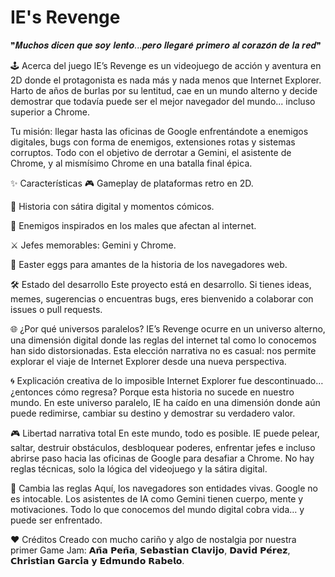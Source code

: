 
# IE's Revenge

❞𝑴𝒖𝒄𝒉𝒐𝒔 𝒅𝒊𝒄𝒆𝒏 𝒒𝒖𝒆 𝒔𝒐𝒚 𝒍𝒆𝒏𝒕𝒐...𝒑𝒆𝒓𝒐 𝒍𝒍𝒆𝒈𝒂𝒓𝒆́ 𝒑𝒓𝒊𝒎𝒆𝒓𝒐 𝒂𝒍 𝒄𝒐𝒓𝒂𝒛𝒐́𝒏 𝒅𝒆 𝒍𝒂 𝒓𝒆𝒅❞

🕹️ Acerca del juego
IE’s Revenge es un videojuego de acción y aventura en 2D donde el protagonista es nada más y nada menos que Internet Explorer. Harto de años de burlas por su lentitud, cae en un mundo alterno y decide demostrar que todavía puede ser el mejor navegador del mundo... incluso superior a Chrome.

Tu misión: llegar hasta las oficinas de Google enfrentándote a enemigos digitales, bugs con forma de enemigos, extensiones rotas y sistemas corruptos. Todo con el objetivo de derrotar a Gemini, el asistente de Chrome, y al mismísimo Chrome en una batalla final épica.

✨ Características
🎮 Gameplay de plataformas retro en 2D.

🧠 Historia con sátira digital y momentos cómicos.

👾 Enemigos inspirados en los males que afectan al internet.

⚔️ Jefes memorables: Gemini y Chrome.

🖤 Easter eggs para amantes de la historia de los navegadores web.


🛠️ Estado del desarrollo
Este proyecto está en desarrollo. Si tienes ideas, memes, sugerencias o encuentras bugs, eres bienvenido a colaborar con issues o pull requests.

🌐 ¿Por qué universos paralelos?
IE’s Revenge ocurre en un universo alterno, una dimensión digital donde las reglas del internet tal como lo conocemos han sido distorsionadas. Esta elección narrativa no es casual: nos permite explorar el viaje de Internet Explorer desde una nueva perspectiva.

🌀 Explicación creativa de lo imposible
Internet Explorer fue descontinuado… ¿entonces cómo regresa? Porque esta historia no sucede en nuestro mundo. En este universo paralelo, IE ha caído en una dimensión donde aún puede redimirse, cambiar su destino y demostrar su verdadero valor.

🎮 Libertad narrativa total
En este mundo, todo es posible. IE puede pelear, saltar, destruir obstáculos, desbloquear poderes, enfrentar jefes e incluso abrirse paso hacia las oficinas de Google para desafiar a Chrome. No hay reglas técnicas, solo la lógica del videojuego y la sátira digital.

🧬 Cambia las reglas
Aquí, los navegadores son entidades vivas. Google no es intocable. Los asistentes de IA como Gemini tienen cuerpo, mente y motivaciones. Todo lo que conocemos del mundo digital cobra vida… y puede ser enfrentado.

❤️ Créditos
Creado con mucho cariño y algo de nostalgia por nuestra primer Game Jam: 𝗔𝗻̃𝗮 𝗣𝗲𝗻̃𝗮, 𝗦𝗲𝗯𝗮𝘀𝘁𝗶𝗮𝗻 𝗖𝗹𝗮𝘃𝗶𝗷𝗼, 𝗗𝗮𝘃𝗶𝗱 𝗣𝗲́𝗿𝗲𝘇, 𝗖𝗵𝗿𝗶𝘀𝘁𝗶𝗮𝗻 𝗚𝗮𝗿𝗰𝗶́𝗮 𝘆 𝗘𝗱𝗺𝘂𝗻𝗱𝗼 𝗥𝗮𝗯𝗲𝗹𝗼.
